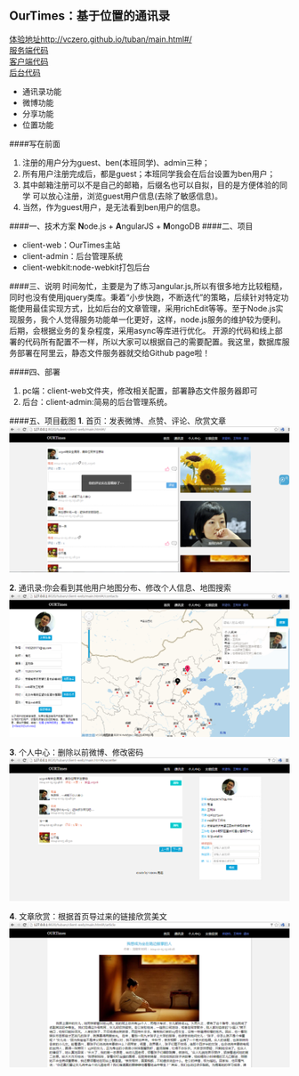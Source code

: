 OurTimes：基于位置的通讯录
---------------------------------------
[体验地址http://vczero.github.io/tuban/main.html#/](http://vczero.github.io/tuban/main.html#/)   
[服务端代码](https://github.com/vczero/OurTimes/tree/master/server)      
[客户端代码](https://github.com/vczero/OurTimes/tree/master/client-web)      
[后台代码](https://github.com/vczero/OurTimes/tree/master/client-admin)     

+ 通讯录功能
+ 微博功能    
+ 分享功能  
+ 位置功能       

####写在前面
1. 注册的用户分为guest、ben(本班同学)、admin三种；
2. 所有用户注册完成后，都是guest；本班同学我会在后台设置为ben用户；
3. 其中邮箱注册可以不是自己的邮箱，后缀名也可以自拟，目的是方便体验的同学
可以放心注册，浏览guest用户信息(去除了敏感信息)。
4. 当然，作为guest用户，是无法看到ben用户的信息。


####一、技术方案
**N**ode.js + **A**ngularJS + **M**ongoDB
####二、项目
+ client-web：OurTimes主站
+ client-admin：后台管理系统
+ client-webkit:node-webkit打包后台    
   
####三、说明
时间匆忙，主要是为了练习angular.js,所以有很多地方比较粗糙，同时也没有使用jquery类库。秉着“小步快跑，不断迭代”的策略，后续针对特定功能使用最佳实现方式，比如后台的文章管理，采用richEdit等等。至于Node.js实现服务，我个人觉得服务功能单一化更好，这样，node.js服务的维护较为便利。后期，会根据业务的复杂程度，采用async等库进行优化。 开源的代码和线上部署的代码所有配置不一样，所以大家可以根据自己的需要配置。我这里，数据库服务部署在阿里云，静态文件服务器就交给Github page啦！    
    
####四、部署
1. pc端：client-web文件夹，修改相关配置，部署静态文件服务器即可
2. 后台：client-admin:简易的后台管理系统。 
     
####五、项目截图
**1**. 首页：发表微博、点赞、评论、欣赏文章
![首页](pics/weibo.png)


**2**. 通讯录:你会看到其他用户地图分布、修改个人信息、地图搜索
![通讯录](pics/contacts.png)


**3**. 个人中心：删除以前微博、修改密码
![个人中心](pics/uc.png)


**4**. 文章欣赏：根据首页导过来的链接欣赏美文
![文章欣赏](pics/article.png)




